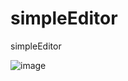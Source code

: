 # simpleEditor
simpleEditor

![image](https://github.com/user-attachments/assets/aa02ddce-bdd4-458f-957c-6448fa7f4159)

